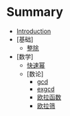 # Summary

* [Introduction](README.md)
* [基础]
    * [整除](basic/exact-division.md)
* [数学]
    * [快速幂](math/quickPow.md)
    * [数论]
        * [gcd](math/number-theory/gcd.md)
        * [exgcd](math/number-theory/exgcd.md)
        * [欧拉函数](math/number-theory/Euler.md)
        * [欧拉筛](math/number-theory/EulerSieve.md)

